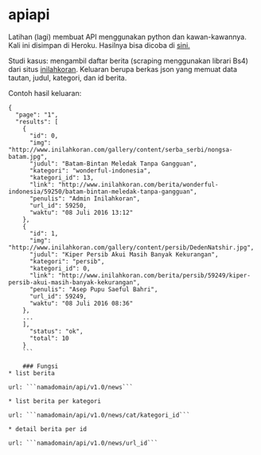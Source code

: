 # apiapi
Latihan (lagi) membuat API menggunakan python dan kawan-kawannya. Kali ini disimpan di Heroku. Hasilnya bisa dicoba di [sini.](hhttps://apiapikor.herokuapp.com/api/v1.0/news)

Studi kasus: mengambil daftar berita (scraping menggunakan librari Bs4) dari situs [inilahkoran](http://www.inilahkoran.com). Keluaran berupa berkas json yang memuat data tautan, judul, kategori, dan id berita.

Contoh hasil keluaran:
```
{
  "page": "1",
  "results": [
    {
      "id": 0,
      "img": "http://www.inilahkoran.com/gallery/content/serba_serbi/nongsa-batam.jpg",
      "judul": "Batam-Bintan Meledak Tanpa Gangguan",
      "kategori": "wonderful-indonesia",
      "kategori_id": 13,
      "link": "http://www.inilahkoran.com/berita/wonderful-indonesia/59250/batam-bintan-meledak-tanpa-gangguan",
      "penulis": "Admin Inilahkoran",
      "url_id": 59250,
      "waktu": "08 Juli 2016 13:12"
    },
    {
      "id": 1,
      "img": "http://www.inilahkoran.com/gallery/content/persib/DedenNatshir.jpg",
      "judul": "Kiper Persib Akui Masih Banyak Kekurangan",
      "kategori": "persib",
      "kategori_id": 0,
      "link": "http://www.inilahkoran.com/berita/persib/59249/kiper-persib-akui-masih-banyak-kekurangan",
      "penulis": "Asep Pupu Saeful Bahri",
      "url_id": 59249,
      "waktu": "08 Juli 2016 08:36"
    },
    ...
    ],
      "status": "ok",
      "total": 10
    }
    ```

    ### Fungsi
* list berita

url: ```namadomain/api/v1.0/news```

* list berita per kategori

url: ```namadomain/api/v1.0/news/cat/kategori_id```

* detail berita per id

url: ```namadomain/api/v1.0/news/url_id```
